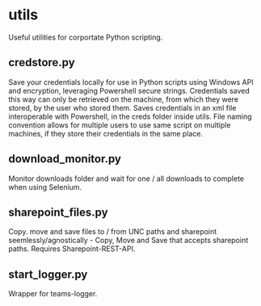 # utils
Useful utilities for corportate Python scripting.

## credstore.py
Save your credentials locally for use in Python scripts using Windows API and encryption, leveraging Powershell secure strings. 
Credentials saved this way can only be retrieved on the machine, from which they were stored, by the user who stored them.
Saves credentials in an xml file interoperable with Powershell, in the creds folder inside utils.
File naming convention allows for multiple users to use same script on multiple machines, if they store their credentials in the same place.

## download_monitor.py
Monitor downloads folder and wait for one / all downloads to complete when using Selenium.

## sharepoint_files.py
Copy. move and save files to / from UNC paths and sharepoint seemlessly/agnostically - Copy, Move and Save that accepts sharepoint paths.
Requires Sharepoint-REST-API.

## start_logger.py
Wrapper for teams-logger.
